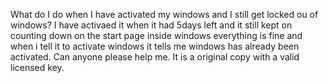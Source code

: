What do I do when I have activated my windows and I still get locked ou of windows? I have activaed it when it had 5days left and it still kept on counting down on the start page inside windows everything is fine and when i tell it to activate windows it tells me windows has already been activated. Can anyone please help me. It is a original copy with a valid licensed key.